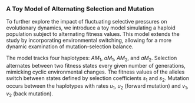 ### A Toy Model of Alternating Selection and Mutation

To further explore the impact of fluctuating selective pressures on evolutionary dynamics, we introduce a toy model simulating a haploid population subject to alternating fitness values. This model extends the study by incorporating environmental switching, allowing for a more dynamic examination of mutation-selection balance.

The model tracks four haplotypes: $AM_1$, $aM_1$, $AM_2$, and $aM_2$. Selection alternates between two fitness states every given number of generations, mimicking cyclic environmental changes. The fitness values of the alleles switch between states defined by selection coefficients $s_1$ and $s_2$. Mutation occurs between the haplotypes with rates $u_1$, $u_2$ (forward mutation) and $v_1$, $v_2$ (back mutation).
